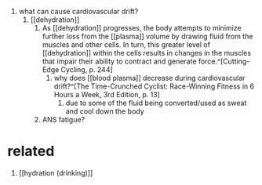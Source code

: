 1. what can cause cardiovascular drift?
	1. [[dehydration]]
		1. As [[dehydration]] progresses, the body attempts to minimize further loss from the [[plasma]] volume by drawing fluid from the muscles and other cells. In turn, this greater level of [[dehydration]] within the cells results in changes in the muscles that impair their ability to contract and generate force.^[Cutting-Edge Cycling, p. 244]
			1. why does [[blood plasma]] decrease during cardiovascular drift?^[The Time-Crunched Cyclist: Race-Winning Fitness in 6 Hours a Week, 3rd Edition, p. 13]
				1. due to some of the fluid being converted/used as sweat and cool down the body
		3. ANS fatigue?

# related
1. [[hydration (drinking)]]